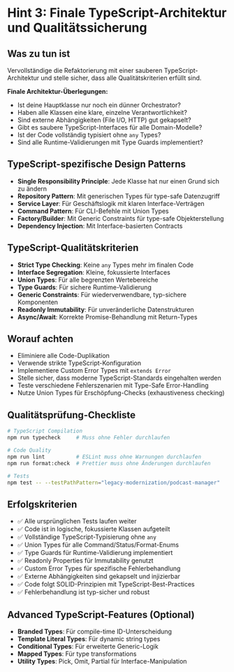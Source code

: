# Hint 3: Finale TypeScript-Architektur und Qualitätssicherung

## Was zu tun ist
Vervollständige die Refaktorierung mit einer sauberen TypeScript-Architektur und stelle sicher, dass alle Qualitätskriterien erfüllt sind.

**Finale Architektur-Überlegungen:**
- Ist deine Hauptklasse nur noch ein dünner Orchestrator?
- Haben alle Klassen eine klare, einzelne Verantwortlichkeit?
- Sind externe Abhängigkeiten (File I/O, HTTP) gut gekapselt?
- Gibt es saubere TypeScript-Interfaces für alle Domain-Modelle?
- Ist der Code vollständig typisiert ohne `any` Types?
- Sind alle Runtime-Validierungen mit Type Guards implementiert?

## TypeScript-spezifische Design Patterns
- **Single Responsibility Principle**: Jede Klasse hat nur einen Grund sich zu ändern
- **Repository Pattern**: Mit generischen Types für type-safe Datenzugriff
- **Service Layer**: Für Geschäftslogik mit klaren Interface-Verträgen
- **Command Pattern**: Für CLI-Befehle mit Union Types
- **Factory/Builder**: Mit Generic Constraints für type-safe Objekterstellung
- **Dependency Injection**: Mit Interface-basierten Contracts

## TypeScript-Qualitätskriterien
- **Strict Type Checking**: Keine `any` Types mehr im finalen Code
- **Interface Segregation**: Kleine, fokussierte Interfaces
- **Union Types**: Für alle begrenzten Wertebereiche
- **Type Guards**: Für sichere Runtime-Validierung
- **Generic Constraints**: Für wiederverwendbare, typ-sichere Komponenten
- **Readonly Immutability**: Für unveränderliche Datenstrukturen
- **Async/Await**: Korrekte Promise-Behandlung mit Return-Types

## Worauf achten
- Eliminiere alle Code-Duplikation
- Verwende strikte TypeScript-Konfiguration
- Implementiere Custom Error Types mit `extends Error`
- Stelle sicher, dass moderne TypeScript-Standards eingehalten werden
- Teste verschiedene Fehlerszenarien mit Type-Safe Error-Handling
- Nutze Union Types für Erschöpfung-Checks (exhaustiveness checking)

## Qualitätsprüfung-Checkliste
```bash
# TypeScript Compilation
npm run typecheck     # Muss ohne Fehler durchlaufen

# Code Quality
npm run lint          # ESLint muss ohne Warnungen durchlaufen
npm run format:check  # Prettier muss ohne Änderungen durchlaufen

# Tests
npm test -- --testPathPattern="legacy-modernization/podcast-manager"
```

## Erfolgskriterien
- ✅ Alle ursprünglichen Tests laufen weiter
- ✅ Code ist in logische, fokussierte Klassen aufgeteilt
- ✅ Vollständige TypeScript-Typisierung ohne `any`
- ✅ Union Types für alle Command/Status/Format-Enums
- ✅ Type Guards für Runtime-Validierung implementiert
- ✅ Readonly Properties für Immutability genutzt
- ✅ Custom Error Types für spezifische Fehlerbehandlung
- ✅ Externe Abhängigkeiten sind gekapselt und injizierbar
- ✅ Code folgt SOLID-Prinzipien mit TypeScript-Best-Practices
- ✅ Fehlerbehandlung ist typ-sicher und robust

## Advanced TypeScript-Features (Optional)
- **Branded Types**: Für compile-time ID-Unterscheidung
- **Template Literal Types**: Für dynamic string types
- **Conditional Types**: Für erweiterte Generic-Logik
- **Mapped Types**: Für type transformations
- **Utility Types**: Pick, Omit, Partial für Interface-Manipulation